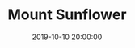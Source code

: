 ---
layout: highpoint
title: Mount Sunflower
location: Kansas
state: KS
category: highpoints
tag: Highpoints
tagline: 4,039 feet
name: kansas_highpoint
files: 20
thumbnail: 14
date: 2019-10-10 20:00:00
---